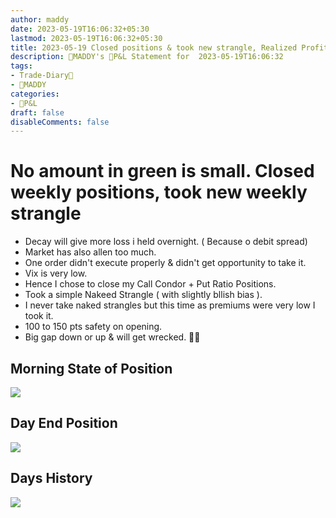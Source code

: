 ```yaml
---
author: maddy
date: 2023-05-19T16:06:32+05:30
lastmod: 2023-05-19T16:06:32+05:30
title: 2023-05-19 Closed positions & took new strangle, Realized Profit +125
description: 🧔MADDY's 💸P&L Statement for  2023-05-19T16:06:32 
tags:
- Trade-Diary📗
- 🧔MADDY
categories: 
- 💸P&L
draft: false
disableComments: false
---
```

# No amount in green is small. Closed weekly positions, took new weekly strangle

- Decay will give more loss i held overnight. ( Because o debit spread)
- Market has also allen too much.
- One order didn't execute properly & didn't get opportunity to take it.
- Vix is very low.
- Hence I chose to close my Call Condor + Put Ratio Positions.
- Took a simple Nakeed Strangle ( with slightly bllish bias ).
- I never take naked strangles but this time as premiums were very low I took it.
- 100 to 150 pts safety on opening.
- Big gap down or up & will get wrecked. 🤞🏼

## Morning State of Position

![](https://i.imgur.com/UJQfykc.png)


## Day End Position

![](https://i.imgur.com/2QrPlTg.png)

## Days History

![](https://i.imgur.com/uhPI0ov.png)

